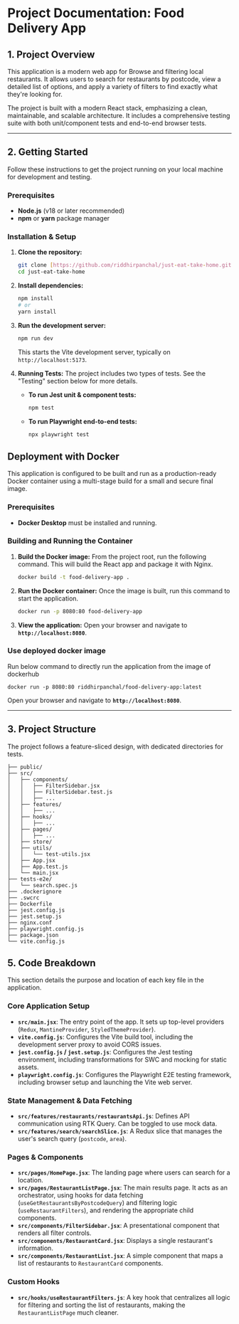 # Project Documentation: Food Delivery App

## 1. Project Overview

This application is a modern web app for Browse and filtering local restaurants. It allows users to search for restaurants by postcode, view a detailed list of options, and apply a variety of filters to find exactly what they're looking for.

The project is built with a modern React stack, emphasizing a clean, maintainable, and scalable architecture. It includes a comprehensive testing suite with both unit/component tests and end-to-end browser tests.

---

## 2. Getting Started

Follow these instructions to get the project running on your local machine for development and testing.

### Prerequisites

- **Node.js** (v18 or later recommended)
- **npm** or **yarn** package manager

### Installation & Setup

1.  **Clone the repository:**

    ```bash
    git clone [https://github.com/riddhirpanchal/just-eat-take-home.git](https://github.com/riddhirpanchal/just-eat-take-home.git)
    cd just-eat-take-home
    ```

2.  **Install dependencies:**

    ```bash
    npm install
    # or
    yarn install
    ```

3.  **Run the development server:**

    ```bash
    npm run dev
    ```

    This starts the Vite development server, typically on `http://localhost:5173`.

4.  **Running Tests:**
    The project includes two types of tests. See the "Testing" section below for more details.
    - **To run Jest unit & component tests:**
      ```bash
      npm test
      ```
    - **To run Playwright end-to-end tests:**
      ```bash
      npx playwright test
      ```

## Deployment with Docker

This application is configured to be built and run as a production-ready Docker container using a multi-stage build for a small and secure final image.

### Prerequisites

* **Docker Desktop** must be installed and running.

### Building and Running the Container

1.  **Build the Docker image:**
    From the project root, run the following command. This will build the React app and package it with Nginx.
    ```bash
    docker build -t food-delivery-app .
    ```

2.  **Run the Docker container:**
    Once the image is built, run this command to start the application.
    ```bash
    docker run -p 8080:80 food-delivery-app
    ```

3.  **View the application:**
    Open your browser and navigate to **`http://localhost:8080`**.   


### Use deployed docker image

Run below command to directly run the application from the image of dockerhub

```
docker run -p 8080:80 riddhirpanchal/food-delivery-app:latest
```

Open your browser and navigate to **`http://localhost:8080`**.   
 
---

## 3. Project Structure

The project follows a feature-sliced design, with dedicated directories for tests.

```
├── public/
├── src/
│   ├── components/
│   │   ├── FilterSidebar.jsx
│   │   ├── FilterSidebar.test.js
│   │   ├── ...
│   ├── features/
│   │   ├── ...
│   ├── hooks/
│   │   ├── ...
│   ├── pages/
│   │   ├── ...
│   ├── store/
│   ├── utils/
│   │   └── test-utils.jsx
│   ├── App.jsx
│   ├── App.test.js
│   └── main.jsx
├── tests-e2e/
│   └── search.spec.js
├── .dockerignore
├── .swcrc
├── Dockerfile             
├── jest.config.js
├── jest.setup.js
├── nginx.conf             
├── playwright.config.js
├── package.json
└── vite.config.js
```

## 5. Code Breakdown

This section details the purpose and location of each key file in the application.

### Core Application Setup

- **`src/main.jsx`**: The entry point of the app. It sets up top-level providers (`Redux`, `MantineProvider`, `StyledThemeProvider`).
- **`vite.config.js`**: Configures the Vite build tool, including the development server proxy to avoid CORS issues.
- **`jest.config.js` / `jest.setup.js`**: Configures the Jest testing environment, including transformations for SWC and mocking for static assets.
- **`playwright.config.js`**: Configures the Playwright E2E testing framework, including browser setup and launching the Vite web server.

### State Management & Data Fetching

- **`src/features/restaurants/restaurantsApi.js`**: Defines API communication using RTK Query. Can be toggled to use mock data.
- **`src/features/search/searchSlice.js`**: A Redux slice that manages the user's search query (`postcode`, `area`).

### Pages & Components

- **`src/pages/HomePage.jsx`**: The landing page where users can search for a location.
- **`src/pages/RestaurantListPage.jsx`**: The main results page. It acts as an orchestrator, using hooks for data fetching (`useGetRestaurantsByPostcodeQuery`) and filtering logic (`useRestaurantFilters`), and rendering the appropriate child components.
- **`src/components/FilterSidebar.jsx`**: A presentational component that renders all filter controls.
- **`src/components/RestaurantCard.jsx`**: Displays a single restaurant's information.
- **`src/components/RestaurantList.jsx`**: A simple component that maps a list of restaurants to `RestaurantCard` components.

### Custom Hooks

- **`src/hooks/useRestaurantFilters.js`**: A key hook that centralizes all logic for filtering and sorting the list of restaurants, making the `RestaurantListPage` much cleaner.
